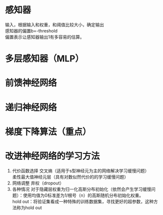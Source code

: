 # 感知器
输入，根据输入和权重，和阈值比较大小，确定输出</br>
感知器的偏置b=-threshold</br>
偏置表示让感知器输出1有多容易的估算。
# 多层感知器（MLP）
# 前馈神经网络
# 递归神经网络
# 梯度下降算法（重点）

# 改进神经网络的学习方法
1. 代价函数选择
交叉熵（适用于s型神经元为主的网络解决学习缓慢问题）</br>
柔性最大值神经元层（具有对数似然代价的的学习缓慢问题）</br>
2. 网络调整
弃权（dropout）</br>
3. 各种情况
对于隐藏层权重为归一化高斯分布初始化（依然会产生学习缓慢问题）：使用均值为0标准差为1/根号（n）的高斯随机分布初始化权重。</br>
hold out：将验证集看成一种特殊的训练数据集，寻找更好的超参数，这种方法称为hold out</br>